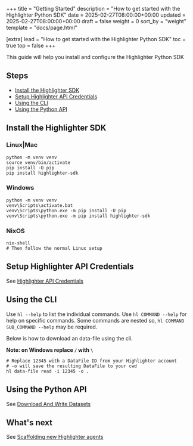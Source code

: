 +++
title = "Getting Started"
description = "How to get started with the Highlighter Python SDK"
date = 2025-02-27T08:00:00+00:00
updated = 2025-02-27T08:00:00+00:00
draft = false
weight = 0
sort_by = "weight"
template = "docs/page.html"

[extra]
lead = "How to get started with the Highlighter Python SDK"
toc = true
top = false
+++

This guide will help you install and configure the Highlighter Python SDK


## Steps

  - [Install the Highlighter SDK](#install-the-highlighter-sdk)
  - [Setup Highlighter API Credentials](#setup-highlighter-api-credentials)
  - [Using the CLI](#using-the-cli)
  - [Using the Python API](#using-the-python-api)


## Install the Highlighter SDK

### Linux|Mac

```
python -m venv venv
source venv/bin/activate
pip install -U pip
pip install highlighter-sdk
```


### Windows

```
python -m venv venv
venv\Scripts\activate.bat
venv\Scripts\python.exe -m pip install -U pip
venv\Scripts\python.exe -m pip install highlighter-sdk
```

### NixOS

```
nix-shell
# Then follow the normal Linux setup
```


## Setup Highlighter API Credentials

See [Highlighter API Credentials](../highlighter-credentials/)

## Using the CLI

Use `hl --help` to list the individual commands. Use `hl COMMAND --help`
for help on specific commands. Some commands are nested so,
`hl COMMAND SUB_COMMAND --help` may be required.

Below is how to download an data-file using the cli.

**Note: on Windows replace `/` with `\`**
```
# Replace 12345 with a DataFile ID from your Highlighter account
# -o will save the resulting DataFile to your cwd
hl data-file read -i 12345 -o .
```

## Using the Python API

See [Download And Write Datasets](../download-and-writer-datasets-locally/)

## What's next

See [Scaffolding new Highlighter agents](../highlighter-scaffolds/)


